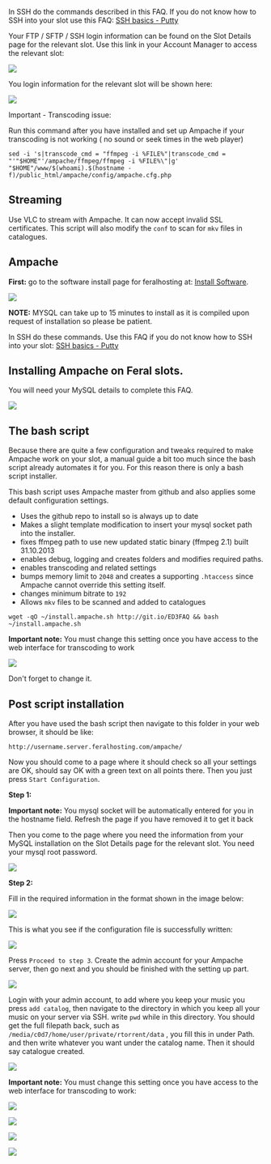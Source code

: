 
In SSH do the commands described in this FAQ. If you do not know how to SSH into your slot use this FAQ: [SSH basics - Putty](https://www.feralhosting.com/faq/view?question=12)

Your FTP / SFTP / SSH login information can be found on the Slot Details page for the relevant slot. Use this link in your Account Manager to access the relevant slot:

![](https://raw.github.com/feralhosting/feralfilehosting/master/Feral%20Wiki/0%20Generic/slot_detail_link.png)

You login information for the relevant slot will be shown here:

![](https://raw.github.com/feralhosting/feralfilehosting/master/Feral%20Wiki/0%20Generic/slot_detail_ssh.png)

Important - Transcoding issue:

Run this command after you have installed and set up Ampache if your transcoding is not working ( no sound or seek times in the web player)

~~~
sed -i 's|transcode_cmd = "ffmpeg -i %FILE%"|transcode_cmd = "'"$HOME"'/ampache/ffmpeg/ffmpeg -i %FILE%\"|g' "$HOME"/www/$(whoami).$(hostname -f)/public_html/ampache/config/ampache.cfg.php
~~~

Streaming
---

Use VLC to stream with Ampache. It can now accept invalid SSL certificates. This script will also modify the `conf` to scan for `mkv` files in catalogues.

Ampache
---

**First:** go to the software install page for feralhosting at: [Install Software](https://www.feralhosting.com/manager/slot/install).

![](https://raw.github.com/feralhosting/feralfilehosting/master/Feral%20Wiki/0%20Generic/install_mysql.png)

**NOTE:** MYSQL can take up to 15 minutes to install as it is compiled upon request of installation so please be patient.

In SSH do these commands. Use this FAQ if you do not know how to SSH into your slot: [SSH basics - Putty](https://www.feralhosting.com/faq/view?question=12)

Installing Ampache on Feral slots.
---

You will need your MySQL details to complete this FAQ.

![](https://raw.github.com/feralhosting/feralfilehosting/master/Feral%20Wiki/0%20Generic/mysql_socket.png)

The bash script
---

Because there are quite a few configuration and tweaks required to make Ampache work on your slot, a manual guide a bit too much since the bash script already automates it for you. For this reason there is only a bash script installer.

This bash script uses Ampache master from github and also applies some default configuration settings.

- Uses the github repo to install so is always up to date
- Makes a slight template modification to insert your mysql socket path into the installer.
- fixes ffmpeg path to use new updated static binary (ffmpeg 2.1) built 31.10.2013
- enables debug, logging and creates folders and modifies required paths.
- enables transcoding and related settings
- bumps memory limit to `2048` and creates a supporting `.htaccess` since Ampache cannot override this setting itself.
- changes minimum bitrate to `192`
- Allows `mkv` files to be scanned and added to catalogues

~~~
wget -qO ~/install.ampache.sh http://git.io/ED3FAQ && bash ~/install.ampache.sh
~~~

**Important note:** You must change this setting once you have access to the web interface for transcoding to work

![](https://raw.github.com/feralhosting/feralfilehosting/master/Feral%20Wiki/Software/Ampache%20-%20web%20based%20audio%20video%20streaming/streaming.png)

Don't forget to change it.

Post script installation
---

After you have used the bash script then navigate to this folder in your web browser, it should be like:

~~~
http://username.server.feralhosting.com/ampache/
~~~

Now you should come to a page where it should check so all your settings are OK, should say OK with a green text on all points there. Then you just press `Start Configuration`.

**Step 1:**

**Important note:** You mysql socket will be automatically entered for you in the hostname field. Refresh the page if you have removed it to get it back

Then you come to the page where you need the information from your MySQL installation on the Slot Details page for the relevant slot. You need your mysql root password.

![](https://raw.github.com/feralhosting/feralfilehosting/master/Feral%20Wiki/Software/Ampache%20-%20web%20based%20audio%20video%20streaming/stage1.png)

**Step 2:**

Fill in the required information in the format shown in the image below:

![](https://raw.github.com/feralhosting/feralfilehosting/master/Feral%20Wiki/Software/Ampache%20-%20web%20based%20audio%20video%20streaming/stage2.png)

This is what you see if the configuration file is successfully written:

![](https://raw.github.com/feralhosting/feralfilehosting/master/Feral%20Wiki/Software/Ampache%20-%20web%20based%20audio%20video%20streaming/stage22.png)

Press `Proceed to step 3`. Create the admin account for your Ampache server, then go next and you should be finished with the setting up part.

![](https://raw.github.com/feralhosting/feralfilehosting/master/Feral%20Wiki/Software/Ampache%20-%20web%20based%20audio%20video%20streaming/stage3.png)

Login with your admin account, to add where you keep your music you press `add catalog`, then navigate to the directory in which you keep all your music on your server via SSH. write `pwd` while in this directory. You should get the full filepath back, such as `/media/c0d7/home/user/private/rtorrent/data` , you fill this in under Path. and then write whatever you want under the catalog name. Then it should say catalogue created.

![](https://raw.github.com/feralhosting/feralfilehosting/master/Feral%20Wiki/Software/Ampache%20-%20web%20based%20audio%20video%20streaming/login.png)

**Important note:** You must change this setting once you have access to the web interface for transcoding to work:

![](https://raw.github.com/feralhosting/feralfilehosting/master/Feral%20Wiki/Software/Ampache%20-%20web%20based%20audio%20video%20streaming/streaming.png)

![](https://raw.github.com/feralhosting/feralfilehosting/master/Feral%20Wiki/Software/Ampache%20-%20web%20based%20audio%20video%20streaming/catalogue.png)

![](https://raw.github.com/feralhosting/feralfilehosting/master/Feral%20Wiki/Software/Ampache%20-%20web%20based%20audio%20video%20streaming/cataloguecreated.png)

![](https://raw.github.com/feralhosting/feralfilehosting/master/Feral%20Wiki/Software/Ampache%20-%20web%20based%20audio%20video%20streaming/player.png)



